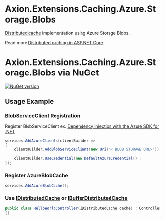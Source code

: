 ﻿# Axion.Extensions.Caching.Azure.Storage.Blobs

[Distributed cache](https://learn.microsoft.com/en-us/dotnet/api/microsoft.extensions.caching.distributed.idistributedcache) implementation using Azure Storage Blobs.

Read more [Distributed caching in ASP.NET Core](https://learn.microsoft.com/en-us/aspnet/core/performance/caching/distributed).

# Axion.Extensions.Caching.Azure.Storage.Blobs via NuGet 

[![NuGet version](https://badge.fury.io/nu/Axion.Extensions.Caching.Azure.Storage.Blobs.svg)](https://badge.fury.io/nu/Axion.Extensions.Caching.Azure.Storage.Blobs) 

## Usage Example
### [BlobServiceClient](https://learn.microsoft.com/en-us/dotnet/api/azure.storage.blobs.blobserviceclient) Registration

Register BlobServiceClient ex. [Dependency injection with the Azure SDK for .NET](https://learn.microsoft.com/en-us/dotnet/azure/sdk/dependency-injection)

```csharp
services.AddAzureClients(clientBuilder =>
{
    clientBuilder.AddBlobServiceClient(new Uri("< BLOB STORAGE URL>"));

    clientBuilder.UseCredential(new DefaultAzureCredential());
});
```

### Register AzureBlobCache
```csharp
services.AddAzureBlobCache();
```

### Use [IDistributedCache](https://learn.microsoft.com/en-us/dotnet/api/microsoft.extensions.caching.distributed.idistributedcache) or [IBufferDistributedCache](https://learn.microsoft.com/en-us/dotnet/api/microsoft.extensions.caching.distributed.ibufferdistributedcache) 
```csharp
public class HelloWorldController(IDistributedCache cache) : Controller
{}
```